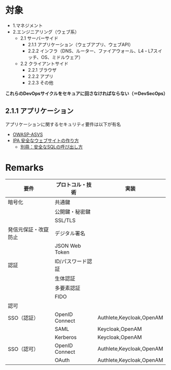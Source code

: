 # 対象
- 1.マネジメント
- 2.エンジニアリング（ウェブ系）
  - 2.1 サーバーサイド
    - 2.1.1 アプリケーション（ウェブアプリ、ウェブAPI）
    - 2.2.2 インフラ（DNS、ルーター、ファイアウォール、L4・L7スイッチ、OS、ミドルウェア）
  - 2.2 クライアントサイド
    - 2.2.1 ブラウザ
    - 2.2.2 アプリ
    - 2.2.3 その他

**これらのDevOpsサイクルをセキュアに回さなければならない（＝DevSecOps）**

## 2.1.1 アプリケーション
アプリケーションに関するセキュリティ要件は以下が有名
- [OWASP-ASVS](https://github.com/OWASP/ASVS)
- [IPA 安全なウェブサイトの作り方](https://www.ipa.go.jp/security/vuln/websecurity.html)
  - [別冊：安全なSQLの呼び出し方](https://www.ipa.go.jp/security/vuln/press/201003_websecurity_sql.html)


# Remarks
|  要件  |  プロトコル・技術  |  実装  |
| ---- | ---- | ---- |
|  暗号化  |  共通鍵  |    |
|    |  公開鍵・秘密鍵  |    |
|    |  SSL/TLS  |    |
|  発信元保証・改竄防止  |  デジタル署名  |    |
|    |  JSON Web Token  |    |
|  認証  |  ID/パスワード認証  |    |
|    |  生体認証  |    |
|    |  多要素認証  |    |
|    |  FIDO  |    |
|  認可  |    |    |
|  SSO（認証）  |  OpenID Connect  |  Authlete,Keycloak,OpenAM  |
|    |  SAML  |  Keycloak,OpenAM  |
|    |  Kerberos  |  Keycloak,OpenAM  |
|  SSO（認可）  |  OpenID Connect  |  Authlete,Keycloak,OpenAM  |
|    |  OAuth  |  Authlete,Keycloak,OpenAM  |
